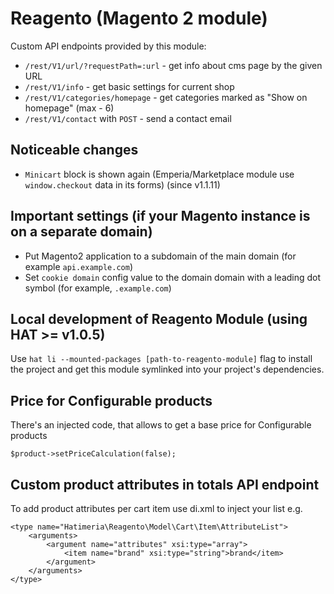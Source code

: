 # Reagento (Magento 2 module)

Custom API endpoints provided by this module:

- `/rest/V1/url/?requestPath=:url` - get info about cms page by the given URL
- `/rest/V1/info` - get basic settings for current shop
- `/rest/V1/categories/homepage` - get categories marked as "Show on homepage" (max - 6)
- `/rest/V1/contact` with `POST` - send a contact email

## Noticeable changes

- `Minicart` block is shown again (Emperia/Marketplace module use `window.checkout` data in its forms) (since v1.1.11)

## Important settings (if your Magento instance is on a separate domain)

- Put Magento2 application to a subdomain of the main domain (for example `api.example.com`)
- Set `cookie domain` config value to the domain domain with a leading dot symbol (for example, `.example.com`)

## Local development of Reagento Module (using HAT >= v1.0.5)

Use `hat li --mounted-packages [path-to-reagento-module]` flag to install the project and
get this module symlinked into your project's dependencies.

## Price for Configurable products

There's an injected code, that allows to get a base price for Configurable products

```
$product->setPriceCalculation(false);
```

## Custom product attributes in totals API endpoint

To add product attributes per cart item use di.xml to inject your list e.g.

```
<type name="Hatimeria\Reagento\Model\Cart\Item\AttributeList">
    <arguments>
        <argument name="attributes" xsi:type="array">
            <item name="brand" xsi:type="string">brand</item>
        </argument>
    </arguments>
</type>
```

